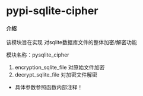 # pypi-sqlite-cipher

#### 介绍

该模块旨在实现 对sqlite数据库文件的整体加密/解密功能

模块名称：pysqlite_cipher

1. encryption_sqlite_file 对原始文件加密
2. decrypt_sqlite_file 对加密文件解密

* 具体参数参照函数内部注释！
